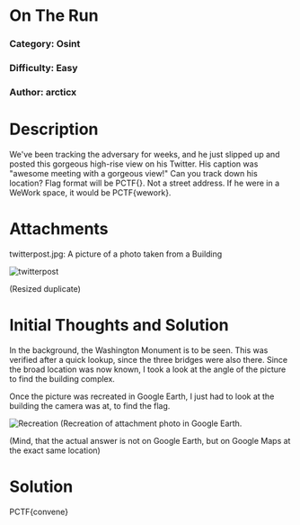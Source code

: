 # On The Run
### Category: Osint
### Difficulty: Easy
### Author: arcticx

# Description

We've been tracking the adversary for weeks, and he just slipped up and posted this gorgeous high-rise view on his Twitter. His caption was "awesome meeting with a gorgeous view!" Can you track down his location?
Flag format will be PCTF{<business name of his location>}. Not a street address. If he were in a WeWork space, it would be PCTF{wework}.

# Attachments
twitterpost.jpg: A picture of a photo taken from a Building

![twitterpost](https://github.com/user-attachments/assets/7ff4c887-955e-46f1-b52f-4d0c56425289)

(Resized duplicate)

# Initial Thoughts and Solution

In the background, the Washington Monument is to be seen. This was verified after a quick lookup, since the three bridges were also there. 
Since the broad location was now known, I took a look at the angle of the picture to find the building complex.

Once the picture was recreated in Google Earth, I just had to look at the building the camera was at, to find the flag.

![Recreation](https://github.com/user-attachments/assets/01f07c8a-ed46-40ff-b266-50eacfdf8086)
(Recreation of attachment photo in Google Earth.

(Mind, that the actual answer is not on Google Earth, but on Google Maps at the exact same location)

# Solution

PCTF{convene}
